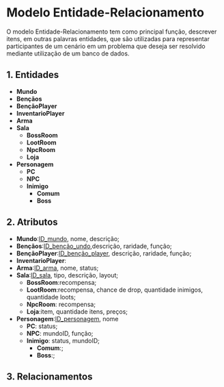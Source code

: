 # Modelo Entidade-Relacionamento

<div>
<p>O modelo Entidade-Relacionamento tem como principal função, descrever itens, em outras palavras entidades, que são utilizadas para representar participantes de um cenário em um problema que deseja ser resolvido mediante utilização de um banco de dados.</p>
</div>

## 1. Entidades 
- **Mundo**
- **Bençãos**
- **BençãoPlayer**
- **InventarioPlayer**
- **Arma**
- **Sala**
    - **BossRoom**
    - **LootRoom**
    - **NpcRoom**
    - **Loja**
- **Personagem**
    - **PC**
    - **NPC**
    - **Inimigo**
        - **Comum**
        - **Boss**

## 2. Atributos
- **Mundo**:<ins>ID_mundo</ins>, nome, descrição;
- **Bençãos**:<ins>ID_benção_undo</ins>,descrição, raridade, função; 
- **BençãoPlayer**:<ins>ID_benção_player</ins>, descrição, raridade, função;
- **InventarioPlayer**:
- **Arma**:<ins>ID_arma</ins>, nome, status;
- **Sala**:<ins>ID_sala</ins>, tipo, descrição, layout;
    - **BossRoom**:recompensa;
    - **LootRoom**:recompensa, chance de drop, quantidade inimigos, quantidade loots;
    - **NpcRoom**: recompensa;
    - **Loja**:item, quantidade itens, preços;
- **Personagem**:<ins>ID_personagem</ins>, nome
    - **PC**: status;
    - **NPC**: mundoID, função;
    - **Inimigo**: status, mundoID;
        - **Comum**:;
        - **Boss**:;

## 3. Relacionamentos
